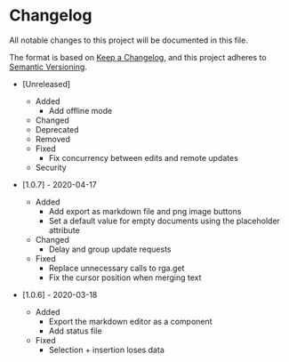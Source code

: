 # Changelog

All notable changes to this project will be documented in this file.

The format is based on [Keep a Changelog](https://keepachangelog.com/en/1.0.0/),
and this project adheres to [Semantic Versioning](https://semver.org/spec/v2.0.0.html).

- [Unreleased]

  - Added
    - Add offline mode
  - Changed
  - Deprecated
  - Removed
  - Fixed
    - Fix concurrency between edits and remote updates
  - Security

- [1.0.7] - 2020-04-17

  - Added
    - Add export as markdown file and png image buttons
    - Set a default value for empty documents using the placeholder attribute
  - Changed
    - Delay and group update requests
  - Fixed
    - Replace unnecessary calls to rga.get
    - Fix the cursor position when merging text

- [1.0.6] - 2020-03-18
  - Added
    - Export the markdown editor as a component
    - Add status file
  - Fixed
    - Selection + insertion loses data
